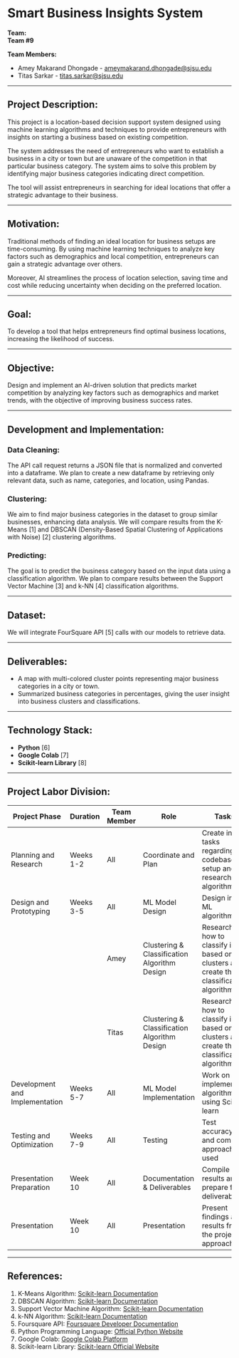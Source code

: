 # Smart Business Insights System

**Team:**  
**Team #9**

**Team Members:**  
- Amey Makarand Dhongade - [ameymakarand.dhongade@sjsu.edu](mailto:ameymakarand.dhongade@sjsu.edu)  
- Titas Sarkar - [titas.sarkar@sjsu.edu](mailto:titas.sarkar@sjsu.edu)

---

## Project Description:
This project is a location-based decision support system designed using machine learning algorithms and techniques to provide entrepreneurs with insights on starting a business based on existing competition.

The system addresses the need of entrepreneurs who want to establish a business in a city or town but are unaware of the competition in that particular business category. The system aims to solve this problem by identifying major business categories indicating direct competition.

The tool will assist entrepreneurs in searching for ideal locations that offer a strategic advantage to their business.

---

## Motivation:
Traditional methods of finding an ideal location for business setups are time-consuming. By using machine learning techniques to analyze key factors such as demographics and local competition, entrepreneurs can gain a strategic advantage over others.

Moreover, AI streamlines the process of location selection, saving time and cost while reducing uncertainty when deciding on the preferred location.

---

## Goal:
To develop a tool that helps entrepreneurs find optimal business locations, increasing the likelihood of success.

---

## Objective:
Design and implement an AI-driven solution that predicts market competition by analyzing key factors such as demographics and market trends, with the objective of improving business success rates.

---

## Development and Implementation:

### Data Cleaning:
The API call request returns a JSON file that is normalized and converted into a dataframe. We plan to create a new dataframe by retrieving only relevant data, such as name, categories, and location, using Pandas.

### Clustering:
We aim to find major business categories in the dataset to group similar businesses, enhancing data analysis. We will compare results from the K-Means [1] and DBSCAN (Density-Based Spatial Clustering of Applications with Noise) [2] clustering algorithms.

### Predicting:
The goal is to predict the business category based on the input data using a classification algorithm. We plan to compare results between the Support Vector Machine [3] and k-NN [4] classification algorithms.

---

## Dataset:
We will integrate FourSquare API [5] calls with our models to retrieve data.

---

## Deliverables:
- A map with multi-colored cluster points representing major business categories in a city or town.
- Summarized business categories in percentages, giving the user insight into business clusters and classifications.

---

## Technology Stack:
- **Python** [6]
- **Google Colab** [7]
- **Scikit-learn Library** [8]

---

## Project Labor Division:

| **Project Phase**          | **Duration** | **Team Member** | **Role**                                      | **Tasks**                                                                                     |
|----------------------------|--------------|-----------------|-----------------------------------------------|-----------------------------------------------------------------------------------------------|
| Planning and Research       | Weeks 1-2    | All             | Coordinate and Plan                           | Create initial tasks regarding codebase setup and research algorithms                          |
| Design and Prototyping      | Weeks 3-5    | All             | ML Model Design                               | Design initial ML algorithms                                                                   |
|                            |              | Amey            | Clustering & Classification Algorithm Design  | Research how to classify input based on clusters and create the classification algorithm       |
|                            |              | Titas           | Clustering & Classification Algorithm Design  | Research how to classify input based on clusters and create the classification algorithm       |
| Development and Implementation | Weeks 5-7 | All             | ML Model Implementation                       | Work on implementing algorithms using Scikit-learn                                              |
| Testing and Optimization    | Weeks 7-9    | All             | Testing                                       | Test accuracy, and compare approaches used                                                     |
| Presentation Preparation    | Week 10      | All             | Documentation & Deliverables                  | Compile results and prepare final deliverables                                                  |
| Presentation                | Week 10      | All             | Presentation                                  | Present findings and results from the project approach                                         |

---

## References:
1. K-Means Algorithm: [Scikit-learn Documentation](https://scikit-learn.org/stable/modules/clustering.html#k-means)
2. DBSCAN Algorithm: [Scikit-learn Documentation](https://scikit-learn.org/stable/modules/clustering.html#dbscan)
3. Support Vector Machine Algorithm: [Scikit-learn Documentation](https://scikit-learn.org/stable/modules/svm.html)
4. k-NN Algorithm: [Scikit-learn Documentation](https://scikit-learn.org/stable/modules/neighbors.html#classification)
5. Foursquare API: [Foursquare Developer Documentation](https://developer.foursquare.com/docs/)
6. Python Programming Language: [Official Python Website](https://www.python.org/)
7. Google Colab: [Google Colab Platform](https://colab.research.google.com/)
8. Scikit-learn Library: [Scikit-learn Official Website](https://scikit-learn.org/)
